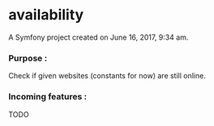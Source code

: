 availability
============

A Symfony project created on June 16, 2017, 9:34 am.

### Purpose :
Check if given websites (constants for now) are still online.


### Incoming features :
TODO
